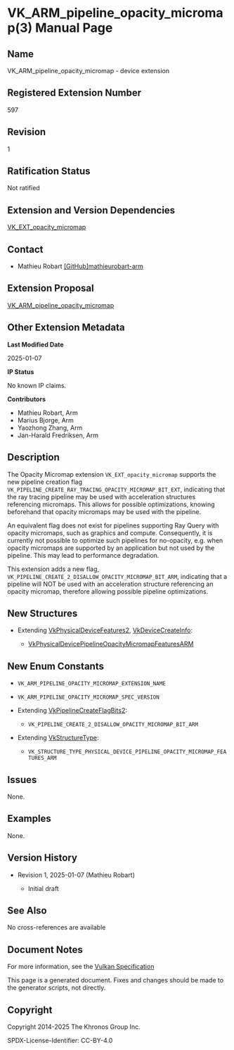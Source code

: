# VK\_ARM\_pipeline\_opacity\_micromap(3) Manual Page

## Name

VK\_ARM\_pipeline\_opacity\_micromap - device extension



## [](#_registered_extension_number)Registered Extension Number

597

## [](#_revision)Revision

1

## [](#_ratification_status)Ratification Status

Not ratified

## [](#_extension_and_version_dependencies)Extension and Version Dependencies

[VK\_EXT\_opacity\_micromap](https://registry.khronos.org/vulkan/specs/latest/man/html/VK_EXT_opacity_micromap.html)

## [](#_contact)Contact

- Mathieu Robart [\[GitHub\]mathieurobart-arm](https://github.com/KhronosGroup/Vulkan-Docs/issues/new?body=%5BVK_ARM_pipeline_opacity_micromap%5D%20%40mathieurobart-arm%0A%2AHere%20describe%20the%20issue%20or%20question%20you%20have%20about%20the%20VK_ARM_pipeline_opacity_micromap%20extension%2A)

## [](#_extension_proposal)Extension Proposal

[VK\_ARM\_pipeline\_opacity\_micromap](https://github.com/KhronosGroup/Vulkan-Docs/tree/main/proposals/VK_ARM_pipeline_opacity_micromap.adoc)

## [](#_other_extension_metadata)Other Extension Metadata

**Last Modified Date**

2025-01-07

**IP Status**

No known IP claims.

**Contributors**

- Mathieu Robart, Arm
- Marius Bjorge, Arm
- Yaozhong Zhang, Arm
- Jan-Harald Fredriksen, Arm

## [](#_description)Description

The Opacity Micromap extension `VK_EXT_opacity_micromap` supports the new pipeline creation flag `VK_PIPELINE_CREATE_RAY_TRACING_OPACITY_MICROMAP_BIT_EXT`, indicating that the ray tracing pipeline may be used with acceleration structures referencing micromaps. This allows for possible optimizations, knowing beforehand that opacity micromaps may be used with the pipeline.

An equivalent flag does not exist for pipelines supporting Ray Query with opacity micromaps, such as graphics and compute. Consequently, it is currently not possible to optimize such pipelines for no-opacity, e.g. when opacity micromaps are supported by an application but not used by the pipeline. This may lead to performance degradation.

This extension adds a new flag, `VK_PIPELINE_CREATE_2_DISALLOW_OPACITY_MICROMAP_BIT_ARM`, indicating that a pipeline will NOT be used with an acceleration structure referencing an opacity micromap, therefore allowing possible pipeline optimizations.

## [](#_new_structures)New Structures

- Extending [VkPhysicalDeviceFeatures2](https://registry.khronos.org/vulkan/specs/latest/man/html/VkPhysicalDeviceFeatures2.html), [VkDeviceCreateInfo](https://registry.khronos.org/vulkan/specs/latest/man/html/VkDeviceCreateInfo.html):
  
  - [VkPhysicalDevicePipelineOpacityMicromapFeaturesARM](https://registry.khronos.org/vulkan/specs/latest/man/html/VkPhysicalDevicePipelineOpacityMicromapFeaturesARM.html)

## [](#_new_enum_constants)New Enum Constants

- `VK_ARM_PIPELINE_OPACITY_MICROMAP_EXTENSION_NAME`
- `VK_ARM_PIPELINE_OPACITY_MICROMAP_SPEC_VERSION`
- Extending [VkPipelineCreateFlagBits2](https://registry.khronos.org/vulkan/specs/latest/man/html/VkPipelineCreateFlagBits2.html):
  
  - `VK_PIPELINE_CREATE_2_DISALLOW_OPACITY_MICROMAP_BIT_ARM`
- Extending [VkStructureType](https://registry.khronos.org/vulkan/specs/latest/man/html/VkStructureType.html):
  
  - `VK_STRUCTURE_TYPE_PHYSICAL_DEVICE_PIPELINE_OPACITY_MICROMAP_FEATURES_ARM`

## [](#_issues)Issues

None.

## [](#_examples)Examples

None.

## [](#_version_history)Version History

- Revision 1, 2025-01-07 (Mathieu Robart)
  
  - Initial draft

## [](#_see_also)See Also

No cross-references are available

## [](#_document_notes)Document Notes

For more information, see the [Vulkan Specification](https://registry.khronos.org/vulkan/specs/latest/html/vkspec.html#VK_ARM_pipeline_opacity_micromap)

This page is a generated document. Fixes and changes should be made to the generator scripts, not directly.

## [](#_copyright)Copyright

Copyright 2014-2025 The Khronos Group Inc.

SPDX-License-Identifier: CC-BY-4.0